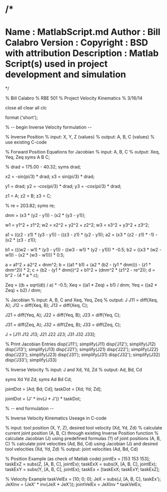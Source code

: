 /*
 ============================================================================
 Name        : MatlabScript.md
 Author      : Bill Calabro
 Version     :
 Copyright   : BSD with attribution
 Description : Matlab Script(s) used in project development and simulation
 ============================================================================
 */

% Bill Calabro
% RBE 501
% Project Velocity Kinematics
% 3/16/14

close all
clear all
clc

format ('short');

% -- begin Inverse Velocity formulation --

% Inverse Position
% input: X, Y, Z (values)
% output: A, B, C (values)
% use existing C-code


% Forward Position Equations for Jacobian
% input: A, B, C
% output: Xeq, Yeq, Zeq
syms A B C;


% drad = 175.00 - 40.32;
syms drad;


x2 = -sin(pi/3) * drad;
x3 = sin(pi/3) * drad;

y1 = drad;
y2 = -cos(pi/3) * drad;
y3 = -cos(pi/3) * drad;

z1 = A;
z2 = B;
z3 = C;

% re = 203.82; 
syms re;

dnm = (x3 * (y2 - y1)) - (x2 * (y3 - y1));

w1 = y1^2 + z1^2;
w2 = x2^2 + y2^2 + z2^2;
w3 = x3^2 + y3^2 + z3^2;

a1 = ((z2 - z1) * (y3 - y1)) - ((z3 - z1) * (y2 - y1));
a2 = (x3 * (z2 - z1) * -1) - (x2 * (z3 - z1));

b1 = (((w2 - w1) * (y3 - y1)) - ((w3 - w1) * (y2 - y1))) * -0.5;
b2 = ((x3 * (w2 - w1)) - (x2 * (w3 - w1))) * 0.5;

a = a1^2 + a2^2 + dnm^2;
b = ((a1 * b1) + (a2 * (b2 - (y1 * dnm))) - (z1 * dnm^2)) * 2;
c = (b2 - (y1 * dnm))^2 + b1^2 + (dnm^2 * (z1^2 - re^2));
d = b^2 - (4 * a * c);

Zeq = ((b + sqrt(d)) / a) * -0.5;
Xeq = ((a1 * Zeq) + b1) / dnm;
Yeq = ((a2 * Zeq) + b2) / dnm;


% Jacobian
% input: A, B, C and Xeq, Yeq, Zeq
% output: J
J11 = diff(Xeq, A);
J12 = diff(Xeq, B);
J13 = diff(Xeq, C);

J21 = diff(Yeq, A);
J22 = diff(Yeq, B);
J23 = diff(Yeq, C);

J31 = diff(Zeq, A);
J32 = diff(Zeq, B);
J33 = diff(Zeq, C);

J = [J11 J12 J13; J21 J22 J23; J31 J32 J33];

% Print Jacobian Entries
disp('J11');
simplify(J11)
disp('J12');
simplify(J12)
disp('J13');
simplify(J13)
disp('J21');
simplify(J21)
disp('J22');
simplify(J22)
disp('J23');
simplify(J23)
disp('J31');
simplify(J31)
disp('J32');
simplify(J32)
disp('J33');
simplify(J33)


% Inverse Velocity
% input: J and Xd, Yd, Zd
% output: Ad, Bd, Cd

syms Xd Yd Zd;
syms Ad Bd Cd;

jointDot = [Ad; Bd; Cd];
taskDot = [Xd; Yd; Zd];

jointDot = (J' * inv(J * J')) * taskDot;

% -- end formulation --


% Inverse Velocity Kinematics Useage in C-code

% input: tool position (X, Y, Z), desired tool velocity (Xd, Yd, Zd)
% calculate current joint position (A, B, C) through existing Inverse Position function
% calculate Jacobian (J) using predefined formulas (?) of joint positions (A, B, C)
% calculate joint velocities (Ad, Bd, Cd) using Jacobian (J) and desired tool velocities (Xd, Yd, Zd)
% output: joint velocities (Ad, Bd, Cd)


% Position Example (as check of Matlab code)
jointEx = [153 153 153];
taskExZ = subs(Z, [A, B, C], jointEx);
taskExX = subs(X, [A, B, C], jointEx);
taskExY = subs(Y, [A, B, C], jointEx);
taskEx = [taskExX; taskExY; taskExZ];


% Velocity Example
taskVelEx = [10; 0; 0];
JeX = subs(J, [A, B, C], taskEx');
JeXInv = (JeX' * inv(JeX * JeX'));
jointVelEx = JeXInv * taskVelEx;

